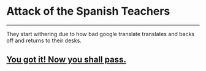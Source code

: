 # Attack of the Spanish Teachers

---------------------------------

They start withering due to how bad google translate translates and backs off and returns to their desks.

## [You got it! Now you shall pass.](../../dream/dream.md)